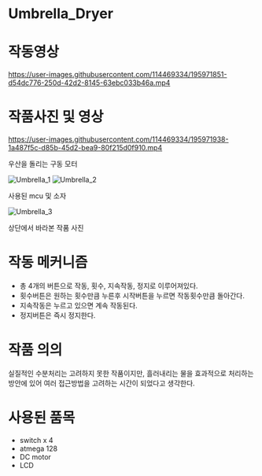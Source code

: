 # Umbrella_Dryer

# 작동영상
https://user-images.githubusercontent.com/114469334/195971851-d54dc776-250d-42d2-8145-63ebc033b46a.mp4

# 작품사진 및 영상

https://user-images.githubusercontent.com/114469334/195971938-1a487f5c-d85b-45d2-bea9-80f215d0f910.mp4

우산을 돌리는 구동 모터

![Umbrella_1](https://user-images.githubusercontent.com/114469334/195972007-b5085ed3-4984-4fb1-9f2d-cb02607a7c43.jpg)
![Umbrella_2](https://user-images.githubusercontent.com/114469334/195972011-71b8d528-1825-481c-9628-a611dcd550ab.jpg)

사용된 mcu 및 소자

![Umbrella_3](https://user-images.githubusercontent.com/114469334/195972030-70ff354d-dc4d-4ba3-9345-cf89d2c64e86.jpg)

상단에서 바라본 작품 사진

# 작동 메커니즘
- 총 4개의 버튼으로 작동, 횟수, 지속작동, 정지로 이루어져있다.
- 횟수버튼은 원하는 횟수만큼 누른후 시작버튼을 누르면 작동횟수만큼 돌아간다. 
- 지속작동은 누르고 있으면 계속 작동된다.
- 정지버튼은 즉시 정지한다.

# 작품 의의
실질적인 수분처리는 고려하지 못한 작품이지만, 흘러내리는 물을 효과적으로 처리하는 방안에 있어 여러 접근방법을 고려하는 시간이 되었다고 생각한다. 

# 사용된 품목
- switch x 4
- atmega 128
- DC motor
- LCD
